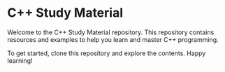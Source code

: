 # C++ Study Material

Welcome to the C++ Study Material repository. This repository contains resources and examples to help you learn and master C++ programming.


To get started, clone this repository and explore the contents. Happy learning!

